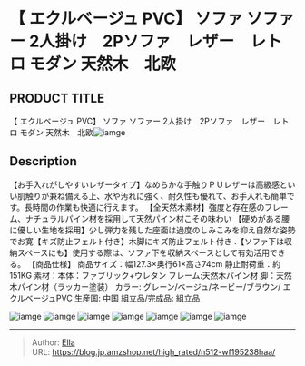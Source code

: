 # 【 エクルベージュ PVC】  ソファ ソファー 2人掛け　2Pソファ　レザー　レトロ モダン 天然木　北欧


## PRODUCT TITLE 

【 エクルベージュ PVC】  ソファ ソファー 2人掛け　2Pソファ　レザー　レトロ モダン 天然木　北欧![iamge](https://b2bfiles1.gigab2b.cn/image/wkseller/301/20230711_7c3452a0982039fbf68193e23ff25cbf.jpg)

## Description

【お手入れがしやすいレザータイプ】なめらかな手触りＰＵレザーは高級感といい肌触りが兼ね備える上、水や汚れに強く、耐久性も優れて、お手入れも簡単です。長時間の作業も快適に行えます。
【全天然木素材】強度と存在感のフレーム、ナチュラルパイン材を採用して天然パイン材こその味わい
【硬めがある腰に優しい生地を採用】少し弾力を残した座面は過度のしみこみを抑え自然な姿勢でお寛【キズ防止フェルト付き】木脚にキズ防止フェルト付き
.【ソファ下は収納スペースにも】使用する際は、ソファ下を収納スペースとして有効活用できる。
【商品仕様】 商品サイズ：幅127.3×奥行61×高さ74cm 静止耐荷重：約151KG 素材：本体：ファブリック&#43;ウレタン フレーム:天然木パイン材 脚：天然木パイン材（ラッカー塗装） カラー: グレーン/ベージュ/ネービー/ブラウン/ エクルベージュPVC 生産国: 中国 組立品/完成品: 組立品





![iamge](https://b2bfiles1.gigab2b.cn/image/wkseller/301/20230605_b4178b328661436404f2b09e61b43405.jpg)
![iamge](https://b2bfiles1.gigab2b.cn/image/wkseller/301/20230605_8adbf400b9afefeab8306baa7e46974e.jpg)
![iamge](https://b2bfiles1.gigab2b.cn/image/wkseller/301/20230605_23cbc3d2b12054838b21806f94f3c1f2.jpg)
![iamge](https://b2bfiles1.gigab2b.cn/image/wkseller/301/20230605_3a25a6de45db6cf9dbb89343f8471f4d.jpg)
![iamge](https://b2bfiles1.gigab2b.cn/image/wkseller/301/20230605_f875e85a97311d636c31a887e9936f90.jpg)
![iamge](https://b2bfiles1.gigab2b.cn/image/wkseller/301/20230605_a49177179981e06793ce3195d24ab2c0.jpg)
![iamge](https://b2bfiles1.gigab2b.cn/image/wkseller/301/20230605_37ae7878658dee14164932b527de67d2.jpg)


---

> Author: [Ella](https://blog.jp.amzshop.net/)  
> URL: https://blog.jp.amzshop.net/high_rated/n512-wf195238haa/  

